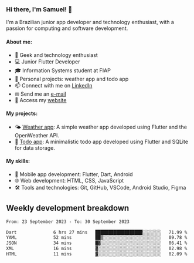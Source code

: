 ### Hi there, I'm Samuel! 👋

I'm a Brazilian junior app developer and technology enthusiast, with a passion for computing and software development.

#### About me:

- 🌟 Geek and technology enthusiast
- 💻 Junior Flutter Developer
- 🎓 Information Systems student at FIAP
- 🔭 Personal projects: weather app and todo app
- 📫 Connect with me on [LinkedIn](https://www.linkedin.com/in/samuel-s-marques/)
- ✉ Send me an [e-mail](mailto:samuel.s.marques@protonmail.com)
- 🔗 Access my [website](https://samuel-marques.me/)

#### My projects:

- 🌤️ [Weather app](https://github.com/samuel-s-marques/weather-app): A simple weather app developed using Flutter and the OpenWeather API.
- 📝 [Todo app](https://github.com/samuel-s-marques/todo-app): A minimalistic todo app developed using Flutter and SQLite for data storage.

#### My skills:

- 📱 Mobile app development: Flutter, Dart, Android
- 🌐 Web development: HTML, CSS, JavaScript
- 🛠️ Tools and technologies: Git, GitHub, VSCode, Android Studio, Figma

## Weekly development breakdown
<!--START_SECTION:waka-->

```txt
From: 23 September 2023 - To: 30 September 2023

Dart              6 hrs 27 mins   ██████████████████░░░░░░░   71.99 %
YAML              52 mins         ██▒░░░░░░░░░░░░░░░░░░░░░░   09.78 %
JSON              34 mins         █▓░░░░░░░░░░░░░░░░░░░░░░░   06.41 %
XML               16 mins         ▓░░░░░░░░░░░░░░░░░░░░░░░░   02.98 %
HTML              11 mins         ▓░░░░░░░░░░░░░░░░░░░░░░░░   02.09 %
```

<!--END_SECTION:waka-->
